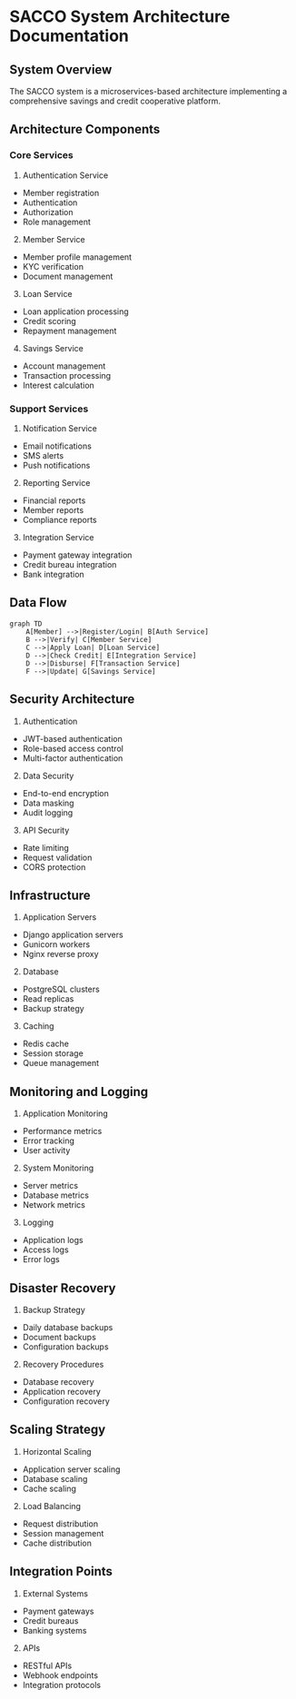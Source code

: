 # SACCO System Architecture Documentation

## System Overview
The SACCO system is a microservices-based architecture implementing a comprehensive savings and credit cooperative platform.

## Architecture Components

### Core Services
1. Authentication Service
- Member registration
- Authentication
- Authorization
- Role management

2. Member Service
- Member profile management
- KYC verification
- Document management

3. Loan Service
- Loan application processing
- Credit scoring
- Repayment management

4. Savings Service
- Account management
- Transaction processing
- Interest calculation

### Support Services
1. Notification Service
- Email notifications
- SMS alerts
- Push notifications

2. Reporting Service
- Financial reports
- Member reports
- Compliance reports

3. Integration Service
- Payment gateway integration
- Credit bureau integration
- Bank integration

## Data Flow
```mermaid
graph TD
    A[Member] -->|Register/Login| B[Auth Service]
    B -->|Verify| C[Member Service]
    C -->|Apply Loan| D[Loan Service]
    D -->|Check Credit| E[Integration Service]
    D -->|Disburse| F[Transaction Service]
    F -->|Update| G[Savings Service]
```

## Security Architecture
1. Authentication
- JWT-based authentication
- Role-based access control
- Multi-factor authentication

2. Data Security
- End-to-end encryption
- Data masking
- Audit logging

3. API Security
- Rate limiting
- Request validation
- CORS protection

## Infrastructure
1. Application Servers
- Django application servers
- Gunicorn workers
- Nginx reverse proxy

2. Database
- PostgreSQL clusters
- Read replicas
- Backup strategy

3. Caching
- Redis cache
- Session storage
- Queue management

## Monitoring and Logging
1. Application Monitoring
- Performance metrics
- Error tracking
- User activity

2. System Monitoring
- Server metrics
- Database metrics
- Network metrics

3. Logging
- Application logs
- Access logs
- Error logs

## Disaster Recovery
1. Backup Strategy
- Daily database backups
- Document backups
- Configuration backups

2. Recovery Procedures
- Database recovery
- Application recovery
- Configuration recovery

## Scaling Strategy
1. Horizontal Scaling
- Application server scaling
- Database scaling
- Cache scaling

2. Load Balancing
- Request distribution
- Session management
- Cache distribution

## Integration Points
1. External Systems
- Payment gateways
- Credit bureaus
- Banking systems

2. APIs
- RESTful APIs
- Webhook endpoints
- Integration protocols